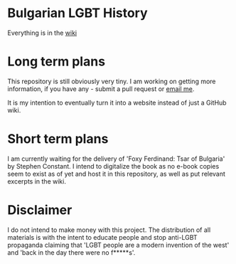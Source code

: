 # Bulgarian LGBT History
Everything is in the [wiki](https://github.com/mechachki/bg_lgbt/wiki)

# Long term plans
This repository is still obviously very tiny. I am working on getting more information, if you have any - submit a pull request or [email me](mailto:bg_lgbt@ddimitrov.nl).

It is my intention to eventually turn it into a website instead of just a GitHub wiki.

# Short term plans
I am currently waiting for the delivery of 'Foxy Ferdinand: Tsar of Bulgaria' by Stephen Constant. I intend to digitalize the book as no e-book copies seem to exist as of yet and host it in this repository, as well as put relevant excerpts in the wiki.

# Disclaimer

I do not intend to make money with this project. The distribution of all materials is with the intent to educate people and stop anti-LGBT propaganda claiming that 'LGBT people are a modern invention of the west' and 'back in the day there were no f*****s'.
